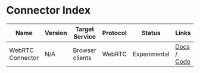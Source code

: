 # Connector Index

| Name | Version | Target Service | Protocol | Status | Links |
| --- | --- | --- | --- | --- | --- |
| WebRTC Connector | N/A | Browser clients | WebRTC | Experimental | [Docs](../communication_interfaces.md) / [Code](../../connectors/webrtc_connector.py) |

